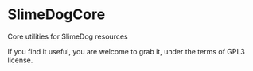 # SlimeDogCore
Core utilities for SlimeDog resources

If you find it useful, you are welcome to grab it, under the terms of GPL3 license.
